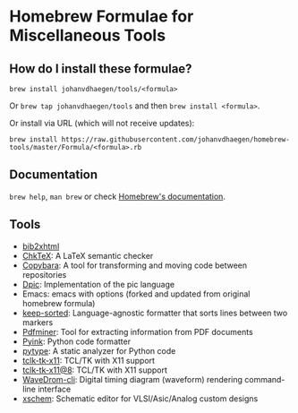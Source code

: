 # Homebrew Formulae for Miscellaneous Tools

## How do I install these formulae?
`brew install johanvdhaegen/tools/<formula>`

Or `brew tap johanvdhaegen/tools` and then `brew install <formula>`.

Or install via URL (which will not receive updates):

```
brew install https://raw.githubusercontent.com/johanvdhaegen/homebrew-tools/master/Formula/<formula>.rb
```

## Documentation
`brew help`, `man brew` or check [Homebrew's documentation](https://docs.brew.sh).


## Tools

-  [bib2xhtml](https://www.spinellis.gr/sw/textproc/bib2xhtml)
-  [ChkTeX](https://www.nongnu.org/chktex/): A LaTeX semantic checker
-  [Copybara](https://github.com/google/copybara): A tool for transforming and
   moving code between repositories
-  [Dpic](https://ece.uwaterloo.ca/~aplevich/dpic): Implementation of the pic
   language
-  Emacs: emacs with options (forked and updated from original homebrew formula)
-  [keep-sorted](https://github.com/google/keep-sorted): Language-agnostic
   formatter that sorts lines between two markers
-  [Pdfminer](https://github.com/pdfminer/pdfminer.six): Tool for extracting
   information from PDF documents
-  [Pyink](https://github.com/google/pyink): Python code formatter
-  [pytype](https://github.com/google/pytype/): A static analyzer for Python
   code
-  [tclk-tk-x11](https://www.tcl.tk/): TCL/TK with X11 support
-  [tclk-tk-x11@8](https://www.tcl.tk/): TCL/TK with X11 support
-  [WaveDrom-cli](https://github.com/wavedrom/cli): Digital timing diagram
   (waveform) rendering command-line interface
-  [xschem](https://github.com/StefanSchippers/xschem): Schematic editor for
   VLSI/Asic/Analog custom designs
